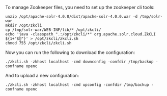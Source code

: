 To manage Zookeeper files, you need to set up the zookeeper cli tools:

    unzip /opt/apache-solr-4.0.0/dist/apache-solr-4.0.0.war -d /tmp/solr-war
    mkdir /opt/zkcli
    cp /tmp/solr-war/WEB-INF/lib/* /opt/zkcli/
    echo 'java -classpath ".:/opt/zkcli/*" org.apache.solr.cloud.ZkCLI ${1+"$@"}' > /opt/zkcli/zkcli.sh
    chmod 755 /opt/zkcli/zkcli.sh

Now you can run the following to download the configuration:

    ./zkcli.sh -zkhost localhost -cmd downconfig -confdir /tmp/backup -confname openc

And to upload a new configuration:

    ./zkcli.sh -zkhost localhost -cmd upconfig -confdir /tmp/backup -confname openc
